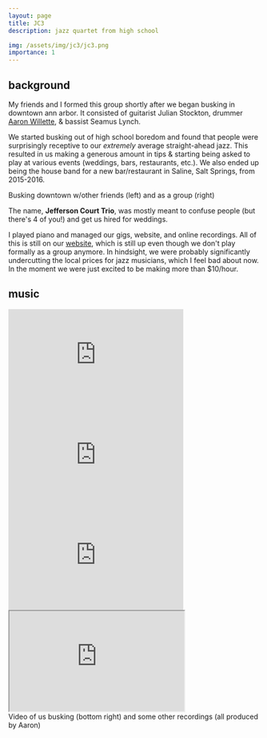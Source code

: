 ```yaml
---
layout: page
title: JC3 
description: jazz quartet from high school

img: /assets/img/jc3/jc3.png
importance: 1
---
```


## background 

My friends and I formed this group shortly after we began busking in downtown ann arbor. It consisted of guitarist Julian Stockton, drummer [Aaron Willette](https://aawill.github.io/), & bassist Seamus Lynch.

We started busking out of high school boredom and found that people were surprisingly receptive to our _extremely_ average straight-ahead jazz. This resulted in us making a generous amount in tips & starting being asked to play at various events (weddings, bars, restaurants, etc.). We also ended up being the house band for a new bar/restaurant in Saline, Salt Springs, from 2015-2016. 

<div class="row">
    <div class="col-sm mt-3 mt-md-0">
        <img class="img-fluid rounded z-depth-1" src="{{ '/assets/img/jc3/busking_1.jpg' | relative_url }}" alt="" title="example image"/>
    </div>
    <div class="col-sm mt-3 mt-md-0">
        <img class="img-fluid rounded z-depth-1" src="{{ '/assets/img/jc3/busking_2.jpg' | relative_url }}" alt="" title="example image"/>
    </div>
</div>
<div class="caption">
    Busking downtown w/other friends (left) and as a group (right) 
</div>

The name, **Jefferson Court Trio**, was mostly meant to confuse people (but there's 4 of you!) and get us hired for weddings.

I played piano and managed our gigs, website, and online recordings. All of this is still on our [website](https://jeffersoncourttrio.weebly.com/), which is still up even though we don't play formally as a group anymore. In hindsight, we were probably significantly undercutting the local prices for jazz musicians, which I feel bad about now. In the moment we were just excited to be making more than $10/hour.


## music

<div class="row">
    <div class="col-sm mt-3 mt-md-0">
        <iframe width="350" height="200" src="https://www.youtube.com/embed/5u7AEOhg9jA" frameborder="0" allow="accelerometer; autoplay; clipboard-write; encrypted-media; gyroscope; picture-in-picture" allowfullscreen></iframe>
    </div>
    <div class="col-sm mt-3 mt-md-0">
        <iframe width="350" height="200" src="https://www.youtube.com/embed/DPvn8ZMYZwI" frameborder="0" allow="accelerometer; autoplay; clipboard-write; encrypted-media; gyroscope; picture-in-picture" allowfullscreen></iframe>
    </div>
</div>

<div class="row">
    <div class="col-sm mt-3 mt-md-0">
        <iframe width="350" height="200" src="https://www.youtube.com/embed/JoM3C26izYM" frameborder="0" allow="accelerometer; autoplay; clipboard-write; encrypted-media; gyroscope; picture-in-picture" allowfullscreen></iframe>
    </div>
    <div class="col-sm mt-3 mt-md-0">
        <iframe src="https://drive.google.com/file/d/0B8bBvIlDS5cqWnoyR3BHWFlWMXBHZEtiVUZjYXFhUGNMeWxn/preview" width="350" height="200"></iframe>
    </div>
</div>

<div class="caption">
    Video of us busking (bottom right) and some other recordings (all produced by Aaron)
</div>

<!-- 
Every project has a beautiful feature showcase page.
It's easy to include images in a flexible 3-column grid format.
Make your photos 1/3, 2/3, or full width.

To give your project a background in the portfolio page, just add the img tag to the front matter like so:

    ---
    layout: page
    title: project
    description: a project with a background image
    img: /assets/img/12.jpg
    ---

<div class="row">
    <div class="col-sm mt-3 mt-md-0">
        <img class="img-fluid rounded z-depth-1" src="{{ '/assets/img/1.jpg' | relative_url }}" alt="" title="example image"/>
    </div>
    <div class="col-sm mt-3 mt-md-0">
        <img class="img-fluid rounded z-depth-1" src="{{ '/assets/img/3.jpg' | relative_url }}" alt="" title="example image"/>
    </div>
    <div class="col-sm mt-3 mt-md-0">
        <img class="img-fluid rounded z-depth-1" src="{{ '/assets/img/5.jpg' | relative_url }}" alt="" title="example image"/>
    </div>
</div>
<div class="caption">
    Caption photos easily. On the left, a road goes through a tunnel. Middle, leaves artistically fall in a hipster photoshoot. Right, in another hipster photoshoot, a lumberjack grasps a handful of pine needles.
</div>
<div class="row">
    <div class="col-sm mt-3 mt-md-0">
        <img class="img-fluid rounded z-depth-1" src="{{ '/assets/img/5.jpg' | relative_url }}" alt="" title="example image"/>
    </div>
</div>
<div class="caption">
    This image can also have a caption. It's like magic.
</div>

You can also put regular text between your rows of images.
Say you wanted to write a little bit about your project before you posted the rest of the images.
You describe how you toiled, sweated, *bled* for your project, and then... you reveal it's glory in the next row of images.


<div class="row justify-content-sm-center">
    <div class="col-sm-8 mt-3 mt-md-0">
        <img class="img-fluid rounded z-depth-1" src="{{ '/assets/img/6.jpg' | relative_url }}" alt="" title="example image"/>
    </div>
    <div class="col-sm-4 mt-3 mt-md-0">
        <img class="img-fluid rounded z-depth-1" src="{{ '/assets/img/11.jpg' | relative_url }}" alt="" title="example image"/>
    </div>
</div>
<div class="caption">
    You can also have artistically styled 2/3 + 1/3 images, like these.
</div>


The code is simple.
Just wrap your images with `<div class="col-sm">` and place them inside `<div class="row">` (read more about the <a href="https://getbootstrap.com/docs/4.4/layout/grid/" target="_blank">Bootstrap Grid</a> system).
To make images responsive, add `img-fluid` class to each; for rounded corners and shadows use `rounded` and `z-depth-1` classes.
Here's the code for the last row of images above:

```html
<div class="row justify-content-sm-center">
    <div class="col-sm-8 mt-3 mt-md-0">
        <img class="img-fluid rounded z-depth-1" src="{{ '/assets/img/6.jpg' | relative_url }}" alt="" title="example image"/>
    </div>
    <div class="col-sm-4 mt-3 mt-md-0">
        <img class="img-fluid rounded z-depth-1" src="{{ '/assets/img/11.jpg' | relative_url }}" alt="" title="example image"/>
    </div>
</div>
``` -->
